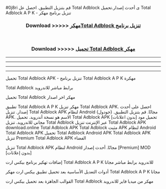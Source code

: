 #0j8ri قم بتنزيل التطبيق. احصل عل Total Adblock  ى أحدث إصدار.تحميل Total Adblock  A P K - تنزيل برنامج مهكر



<div align="center">
<h3>Download >>>>> <a href="https://ar-sites.web.app/?ar= Total Adblock ">مهكرTotal Adblock  تنزيل برنامج</a></h3><br>

<h3>Download >>>>> <a href="https://ar-sites.web.app/?ar= Total Adblock ">تحميل Total Adblock  مهكر</a></h3>
</div>


----------------------------------------------------------

----------------------------------------------------------

----------------------------------------------------------

----------------------------------------------------------


تحميل Total Adblock  APK - تنزيل برنامج Total Adblock  A P K مهكرة

Total Adblock  برابط مباشر للاندرويد

تحميل Total Adblock  مهكر اخر اصدار

تطبيق Total Adblock  A P K مهكر
تنزيل Total Adblock  APK. احصل على أحدث إصدار.
تنزيل Total Adblock  APK لنظام Android مجانًا.
قم بتنزيل التطبيق. {جودول} APK. الاسم هو نسخة أندرويد.
تحميل Total Adblock  APK [بدون اعلانات]
تحميل مود مجاني للاندرويد.
تنزيل Total Adblock  عبر الإنترنت
تنزيل Total Adblock  APK
download.online Total Adblock  APK
Total Adblock  مثبت APK لنظام Android
Total Adblock  APK
تحميل Total Adblock  Android APK
Total Adblock  APK تنزيل Premium
Total Adblock  APK الفضاء

تنزيل Total Adblock  APK لنظام Android مجانًا. أحدث إصدار [Premium] MOD [بدون إعلانات]

إضافات تهكير برنامج بيكس ارت Total Adblock  A P K للاندرويد برابط مباشر مجانا

أدوات التعديل الأساسية بعد تحميل تطبيق بيكس ارت مهكر Total Adblock  A P K مجانا

القوالب الجاهزة بعد تحميل بيكس ارت Total Adblock  مهكر من ميديا فاير للاندرويد



